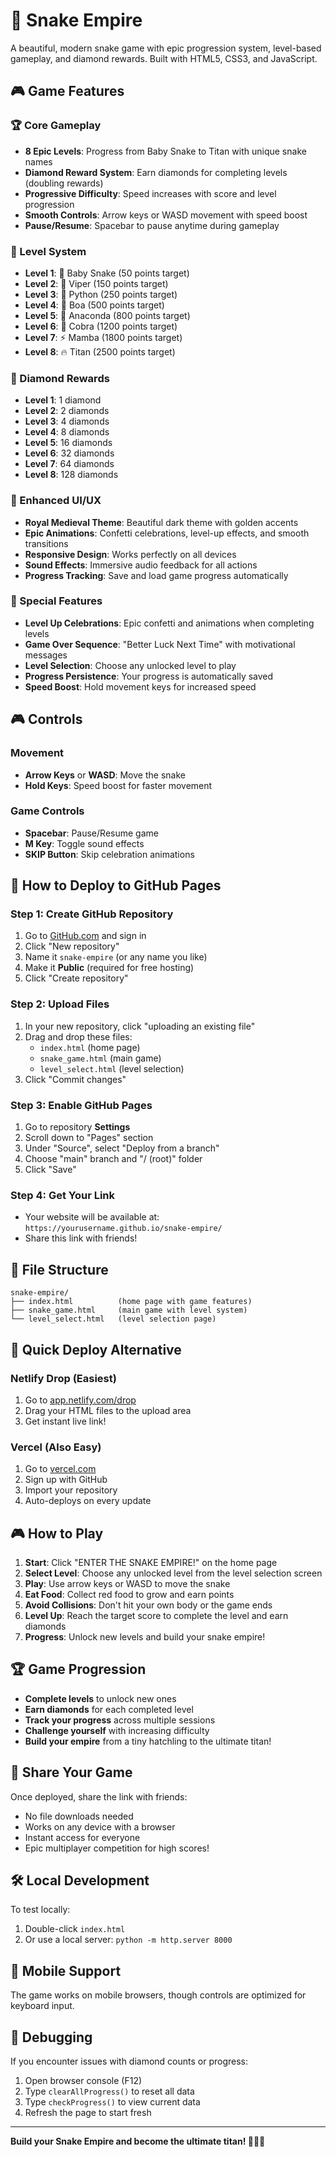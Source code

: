 # 🐍 Snake Empire

A beautiful, modern snake game with epic progression system, level-based gameplay, and diamond rewards. Built with HTML5, CSS3, and JavaScript.

## 🎮 Game Features

### 🏆 Core Gameplay
- **8 Epic Levels**: Progress from Baby Snake to Titan with unique snake names
- **Diamond Reward System**: Earn diamonds for completing levels (doubling rewards)
- **Progressive Difficulty**: Speed increases with score and level progression
- **Smooth Controls**: Arrow keys or WASD movement with speed boost
- **Pause/Resume**: Spacebar to pause anytime during gameplay

### 🎯 Level System
- **Level 1**: 🥚 Baby Snake (50 points target)
- **Level 2**: 🐍 Viper (150 points target)
- **Level 3**: 🐉 Python (250 points target)
- **Level 4**: 🦕 Boa (500 points target)
- **Level 5**: 🐲 Anaconda (800 points target)
- **Level 6**: 👑 Cobra (1200 points target)
- **Level 7**: ⚡ Mamba (1800 points target)
- **Level 8**: 🔥 Titan (2500 points target)

### 💎 Diamond Rewards
- **Level 1**: 1 diamond
- **Level 2**: 2 diamonds
- **Level 3**: 4 diamonds
- **Level 4**: 8 diamonds
- **Level 5**: 16 diamonds
- **Level 6**: 32 diamonds
- **Level 7**: 64 diamonds
- **Level 8**: 128 diamonds

### 🎨 Enhanced UI/UX
- **Royal Medieval Theme**: Beautiful dark theme with golden accents
- **Epic Animations**: Confetti celebrations, level-up effects, and smooth transitions
- **Responsive Design**: Works perfectly on all devices
- **Sound Effects**: Immersive audio feedback for all actions
- **Progress Tracking**: Save and load game progress automatically

### 🎊 Special Features
- **Level Up Celebrations**: Epic confetti and animations when completing levels
- **Game Over Sequence**: "Better Luck Next Time" with motivational messages
- **Level Selection**: Choose any unlocked level to play
- **Progress Persistence**: Your progress is automatically saved
- **Speed Boost**: Hold movement keys for increased speed

## 🎮 Controls

### Movement
- **Arrow Keys** or **WASD**: Move the snake
- **Hold Keys**: Speed boost for faster movement

### Game Controls
- **Spacebar**: Pause/Resume game
- **M Key**: Toggle sound effects
- **SKIP Button**: Skip celebration animations

## 🚀 How to Deploy to GitHub Pages

### Step 1: Create GitHub Repository
1. Go to [GitHub.com](https://github.com) and sign in
2. Click "New repository"
3. Name it `snake-empire` (or any name you like)
4. Make it **Public** (required for free hosting)
5. Click "Create repository"

### Step 2: Upload Files
1. In your new repository, click "uploading an existing file"
2. Drag and drop these files:
   - `index.html` (home page)
   - `snake_game.html` (main game)
   - `level_select.html` (level selection)
3. Click "Commit changes"

### Step 3: Enable GitHub Pages
1. Go to repository **Settings**
2. Scroll down to "Pages" section
3. Under "Source", select "Deploy from a branch"
4. Choose "main" branch and "/ (root)" folder
5. Click "Save"

### Step 4: Get Your Link
- Your website will be available at: `https://yourusername.github.io/snake-empire/`
- Share this link with friends!

## 📁 File Structure
```
snake-empire/
├── index.html          (home page with game features)
├── snake_game.html     (main game with level system)
└── level_select.html   (level selection page)
```

## 🎯 Quick Deploy Alternative

### Netlify Drop (Easiest)
1. Go to [app.netlify.com/drop](https://app.netlify.com/drop)
2. Drag your HTML files to the upload area
3. Get instant live link!

### Vercel (Also Easy)
1. Go to [vercel.com](https://vercel.com)
2. Sign up with GitHub
3. Import your repository
4. Auto-deploys on every update

## 🎮 How to Play

1. **Start**: Click "ENTER THE SNAKE EMPIRE!" on the home page
2. **Select Level**: Choose any unlocked level from the level selection screen
3. **Play**: Use arrow keys or WASD to move the snake
4. **Eat Food**: Collect red food to grow and earn points
5. **Avoid Collisions**: Don't hit your own body or the game ends
6. **Level Up**: Reach the target score to complete the level and earn diamonds
7. **Progress**: Unlock new levels and build your snake empire!

## 🏆 Game Progression

- **Complete levels** to unlock new ones
- **Earn diamonds** for each completed level
- **Track your progress** across multiple sessions
- **Challenge yourself** with increasing difficulty
- **Build your empire** from a tiny hatchling to the ultimate titan!

## 🔗 Share Your Game

Once deployed, share the link with friends:
- No file downloads needed
- Works on any device with a browser
- Instant access for everyone
- Epic multiplayer competition for high scores!

## 🛠️ Local Development

To test locally:
1. Double-click `index.html`
2. Or use a local server: `python -m http.server 8000`

## 📱 Mobile Support

The game works on mobile browsers, though controls are optimized for keyboard input.

## 🐛 Debugging

If you encounter issues with diamond counts or progress:
1. Open browser console (F12)
2. Type `clearAllProgress()` to reset all data
3. Type `checkProgress()` to view current data
4. Refresh the page to start fresh

---

**Build your Snake Empire and become the ultimate titan! 🐍👑💎** 